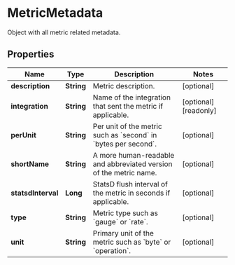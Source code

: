 

# MetricMetadata

Object with all metric related metadata.
## Properties

Name | Type | Description | Notes
------------ | ------------- | ------------- | -------------
**description** | **String** | Metric description. |  [optional]
**integration** | **String** | Name of the integration that sent the metric if applicable. |  [optional] [readonly]
**perUnit** | **String** | Per unit of the metric such as &#x60;second&#x60; in &#x60;bytes per second&#x60;. |  [optional]
**shortName** | **String** | A more human-readable and abbreviated version of the metric name. |  [optional]
**statsdInterval** | **Long** | StatsD flush interval of the metric in seconds if applicable. |  [optional]
**type** | **String** | Metric type such as &#x60;gauge&#x60; or &#x60;rate&#x60;. |  [optional]
**unit** | **String** | Primary unit of the metric such as &#x60;byte&#x60; or &#x60;operation&#x60;. |  [optional]



